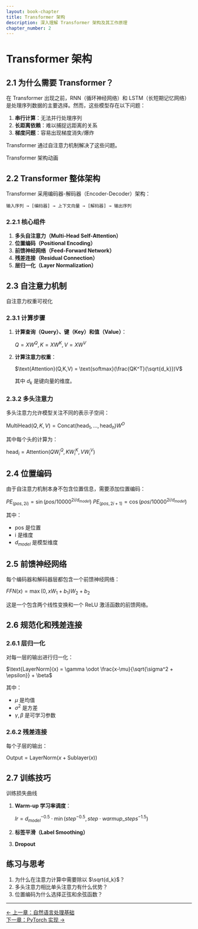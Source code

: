 ```yaml
---
layout: book-chapter
title: Transformer 架构
description: 深入理解 Transformer 架构及其工作原理
chapter_number: 2
---
```


# Transformer 架构

## 2.1 为什么需要 Transformer？

在 Transformer 出现之前，RNN（循环神经网络）和 LSTM（长短期记忆网络）是处理序列数据的主要选择。然而，这些模型存在以下问题：

1. **串行计算**：无法并行处理序列
2. **长距离依赖**：难以捕捉远距离的关系
3. **梯度问题**：容易出现梯度消失/爆炸

Transformer 通过自注意力机制解决了这些问题。

<div class="visualization-container">
    <div class="visualization-title">Transformer 架构动画</div>
    <div id="transformer-animation"></div>
</div>

<script>
document.addEventListener('DOMContentLoaded', function() {
    animateTransformer('#transformer-animation');
});
</script>

## 2.2 Transformer 整体架构

Transformer 采用编码器-解码器（Encoder-Decoder）架构：

```
输入序列 → [编码器] → 上下文向量 → [解码器] → 输出序列
```

### 2.2.1 核心组件

1. **多头自注意力（Multi-Head Self-Attention）**
2. **位置编码（Positional Encoding）**
3. **前馈神经网络（Feed-Forward Network）**
4. **残差连接（Residual Connection）**
5. **层归一化（Layer Normalization）**

## 2.3 自注意力机制

<div class="visualization-container">
    <div class="visualization-title">自注意力权重可视化</div>
    <div id="attention-visualization"></div>
</div>

<script>
document.addEventListener('DOMContentLoaded', function() {
    // 示例数据
    const tokens = ["我", "爱", "机器", "学习"];
    const attentionWeights = [
        [0.9, 0.03, 0.05, 0.02],
        [0.02, 0.8, 0.15, 0.03],
        [0.1, 0.1, 0.7, 0.1],
        [0.05, 0.05, 0.1, 0.8]
    ];
    visualizeAttention('#attention-visualization', attentionWeights, tokens);
});
</script>

### 2.3.1 计算步骤

1. **计算查询（Query）、键（Key）和值（Value）**：
   
   $Q = XW^Q, K = XW^K, V = XW^V$

2. **计算注意力权重**：

   $\text{Attention}(Q,K,V) = \text{softmax}(\frac{QK^T}{\sqrt{d_k}})V$

   其中 $d_k$ 是键向量的维度。

### 2.3.2 多头注意力

多头注意力允许模型关注不同的表示子空间：

$\text{MultiHead}(Q,K,V) = \text{Concat}(\text{head}_1,...,\text{head}_h)W^O$

其中每个头的计算为：

$\text{head}_i = \text{Attention}(QW^Q_i,KW^K_i,VW^V_i)$

## 2.4 位置编码

由于自注意力机制本身不包含位置信息，需要添加位置编码：

$PE_{(pos,2i)} = \sin(pos/10000^{2i/d_{model}})$
$PE_{(pos,2i+1)} = \cos(pos/10000^{2i/d_{model}})$

其中：
- pos 是位置
- i 是维度
- $d_{model}$ 是模型维度

## 2.5 前馈神经网络

每个编码器和解码器层都包含一个前馈神经网络：

$FFN(x) = \max(0, xW_1 + b_1)W_2 + b_2$

这是一个包含两个线性变换和一个 ReLU 激活函数的前馈网络。

## 2.6 规范化和残差连接

### 2.6.1 层归一化

对每一层的输出进行归一化：

$\text{LayerNorm}(x) = \gamma \odot \frac{x-\mu}{\sqrt{\sigma^2 + \epsilon}} + \beta$

其中：
- $\mu$ 是均值
- $\sigma^2$ 是方差
- $\gamma, \beta$ 是可学习参数

### 2.6.2 残差连接

每个子层的输出：

$\text{Output} = \text{LayerNorm}(x + \text{Sublayer}(x))$

## 2.7 训练技巧

<div class="visualization-container">
    <div class="visualization-title">训练损失曲线</div>
    <div id="training-visualization"></div>
</div>

<script>
document.addEventListener('DOMContentLoaded', function() {
    // 示例训练损失数据
    const trainingLoss = Array.from({length: 100}, (_, i) => 
        2 * Math.exp(-i/20) + 0.2 * Math.random()
    );
    visualizeTraining('#training-visualization', trainingLoss);
});
</script>

1. **Warm-up 学习率调度**：
   
   $lr = d_{model}^{-0.5} \cdot \min(step^{-0.5}, step \cdot warmup\_steps^{-1.5})$

2. **标签平滑（Label Smoothing）**
3. **Dropout**

## 练习与思考

1. 为什么在注意力计算中需要除以 $\sqrt{d_k}$？
2. 多头注意力相比单头注意力有什么优势？
3. 位置编码为什么选择正弦和余弦函数？

---

<div class="chapter-navigation">
    <div class="prev">
        <a href="/books/llm/chapter1">← 上一章：自然语言处理基础</a>
    </div>
    <div class="next">
        <a href="/books/llm/chapter3">下一章：PyTorch 实现 →</a>
    </div>
</div>
